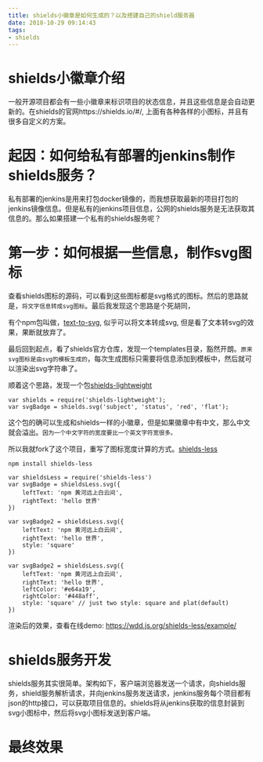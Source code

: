 ```yaml
---
title: shields小徽章是如何生成的？以及搭建自己的shield服务器
date: 2018-10-29 09:14:43
tags:
- shields
---
```



# shields小徽章介绍

一般开源项目都会有一些小徽章来标识项目的状态信息，并且这些信息是会自动更新的。在shields的官网https://shields.io/#/, 上面有各种各样的小图标，并且有很多自定义的方案。


# 起因：如何给私有部署的jenkins制作shields服务？

私有部署的jenkins是用来打包docker镜像的，而我想获取最新的项目打包的jenkins镜像信息。但是私有的jenkins项目信息，公网的shields服务是无法获取其信息的。那么如果搭建一个私有的shields服务呢？

# 第一步：如何根据一些信息，制作svg图标

查看shields图标的源码，可以看到这些图标都是svg格式的图标。然后的思路就是，`将文字信息转成svg图标`。最后我发现这个思路是个死胡同，

有个npm包叫做，[text-to-svg](https://github.com/shrhdk/text-to-svg), 似乎可以将文本转成svg, 但是看了文本转svg的效果，果断就放弃了。


最后回到起点，看了shields官方仓库，发现一个templates目录，豁然开朗。`原来svg图标是由svg的模板生成的`，每次生成图标只需要将信息添加到模板中，然后就可以渲染出svg字符串了。


顺着这个思路，发现一个包[shields-lightweight](https://github.com/albanm/shields-lightweight)

```
var shields = require('shields-lightweight');
var svgBadge = shields.svg('subject', 'status', 'red', 'flat');
```

这个包的确可以生成和shields一样的小徽章，但是如果徽章中有中文，那么中文就会溢出。`因为一个中文字符的宽度要比一个英文字符宽很多。` 

所以我就fork了这个项目，重写了图标宽度计算的方式。[shields-less](https://github.com/wangduanduan/shields-less)

```
npm install shields-less

var shieldsLess = require('shields-less')
var svgBadge = shieldsLess.svg({
    leftText: 'npm 黄河远上白云间',
    rightText: 'hello 世界'
})

var svgBadge2 = shieldsLess.svg({
    leftText: 'npm 黄河远上白云间',
    rightText: 'hello 世界',
    style: 'square'
})

var svgBadge2 = shieldsLess.svg({
    leftText: 'npm 黄河远上白云间',
    rightText: 'hello 世界',
    leftColor: '#e64a19',
    rightColor: '#448aff',
    style: 'square' // just two style: square and plat(default)
})
```

渲染后的效果，查看在线demo: https://wdd.js.org/shields-less/example/


# shields服务开发

shields服务其实很简单。架构如下，客户端浏览器发送一个请求，向shields服务，shield服务解析请求，并向jenkins服务发送请求，jenkins服务每个项目都有json的http接口，可以获取项目信息的。shields将从jenkins获取的信息封装到svg小图标中，然后将svg小图标发送到客户端。

# 最终效果